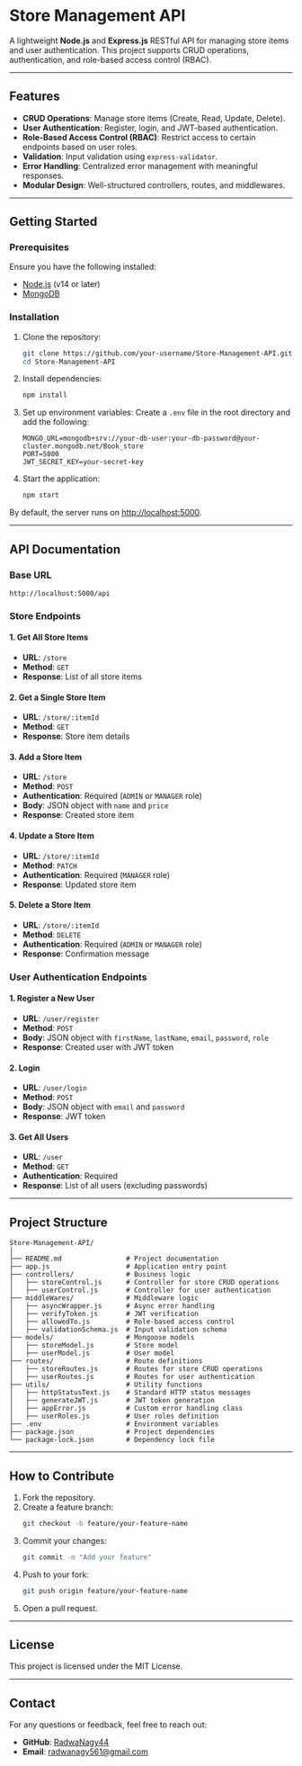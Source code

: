 # Store Management API

A lightweight **Node.js** and **Express.js** RESTful API for managing store items and user authentication. This project supports CRUD operations, authentication, and role-based access control (RBAC).

---

## Features

- **CRUD Operations**: Manage store items (Create, Read, Update, Delete).
- **User Authentication**: Register, login, and JWT-based authentication.
- **Role-Based Access Control (RBAC)**: Restrict access to certain endpoints based on user roles.
- **Validation**: Input validation using `express-validator`.
- **Error Handling**: Centralized error management with meaningful responses.
- **Modular Design**: Well-structured controllers, routes, and middlewares.

---

## Getting Started

### Prerequisites

Ensure you have the following installed:

- [Node.js](https://nodejs.org/) (v14 or later)
- [MongoDB](https://www.mongodb.com/)

### Installation

1. Clone the repository:
   ```bash
   git clone https://github.com/your-username/Store-Management-API.git
   cd Store-Management-API
   ```

2. Install dependencies:
   ```bash
   npm install
   ```

3. Set up environment variables:
   Create a `.env` file in the root directory and add the following:
   ```
   MONGO_URL=mongodb+srv://your-db-user:your-db-password@your-cluster.mongodb.net/Book_store
   PORT=5000
   JWT_SECRET_KEY=your-secret-key
   ```

4. Start the application:
   ```bash
   npm start
   ```

By default, the server runs on [http://localhost:5000](http://localhost:5000).

---

## API Documentation

### Base URL
```
http://localhost:5000/api
```

### Store Endpoints

#### 1. **Get All Store Items**
   - **URL**: `/store`
   - **Method**: `GET`
   - **Response**: List of all store items

#### 2. **Get a Single Store Item**
   - **URL**: `/store/:itemId`
   - **Method**: `GET`
   - **Response**: Store item details

#### 3. **Add a Store Item**
   - **URL**: `/store`
   - **Method**: `POST`
   - **Authentication**: Required (`ADMIN` or `MANAGER` role)
   - **Body**: JSON object with `name` and `price`
   - **Response**: Created store item

#### 4. **Update a Store Item**
   - **URL**: `/store/:itemId`
   - **Method**: `PATCH`
   - **Authentication**: Required (`MANAGER` role)
   - **Response**: Updated store item

#### 5. **Delete a Store Item**
   - **URL**: `/store/:itemId`
   - **Method**: `DELETE`
   - **Authentication**: Required (`ADMIN` or `MANAGER` role)
   - **Response**: Confirmation message

### User Authentication Endpoints

#### 1. **Register a New User**
   - **URL**: `/user/register`
   - **Method**: `POST`
   - **Body**: JSON object with `firstName`, `lastName`, `email`, `password`, `role`
   - **Response**: Created user with JWT token

#### 2. **Login**
   - **URL**: `/user/login`
   - **Method**: `POST`
   - **Body**: JSON object with `email` and `password`
   - **Response**: JWT token

#### 3. **Get All Users**
   - **URL**: `/user`
   - **Method**: `GET`
   - **Authentication**: Required
   - **Response**: List of all users (excluding passwords)

---

## Project Structure

```
Store-Management-API/
│
├── README.md                # Project documentation
├── app.js                   # Application entry point
├── controllers/             # Business logic
│   ├── storeControl.js      # Controller for store CRUD operations
│   ├── userControl.js       # Controller for user authentication
├── middleWares/             # Middleware logic
│   ├── asyncWrapper.js      # Async error handling
│   ├── verifyToken.js       # JWT verification
│   ├── allowedTo.js         # Role-based access control
│   ├── validationSchema.js  # Input validation schema
├── models/                  # Mongoose models
│   ├── storeModel.js        # Store model
│   ├── userModel.js         # User model
├── routes/                  # Route definitions
│   ├── storeRoutes.js       # Routes for store CRUD operations
│   ├── userRoutes.js        # Routes for user authentication
├── utils/                   # Utility functions
│   ├── httpStatusText.js    # Standard HTTP status messages
│   ├── generateJWT.js       # JWT token generation
│   ├── appError.js          # Custom error handling class
│   ├── userRoles.js         # User roles definition
├── .env                     # Environment variables
├── package.json             # Project dependencies
└── package-lock.json        # Dependency lock file
```

---

## How to Contribute

1. Fork the repository.
2. Create a feature branch:
   ```bash
   git checkout -b feature/your-feature-name
   ```
3. Commit your changes:
   ```bash
   git commit -m "Add your feature"
   ```
4. Push to your fork:
   ```bash
   git push origin feature/your-feature-name
   ```
5. Open a pull request.

---

## License

This project is licensed under the MIT License.

---

## Contact

For any questions or feedback, feel free to reach out:

- **GitHub**: [RadwaNagy44](https://github.com/RadwaNagy44)
- **Email**: radwanagy561@gmail.com


